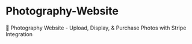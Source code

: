 # Photography-Website
📸 Photography Website - Upload, Display, &amp; Purchase Photos with Stripe Integration
